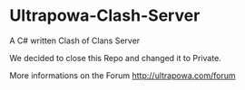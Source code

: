 # Ultrapowa-Clash-Server
A C# written Clash of Clans Server

We decided to close this Repo and changed it to Private.

More informations on the Forum http://ultrapowa.com/forum
